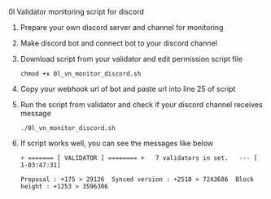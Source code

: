 0l Validator monitoring script for discord

1. Prepare your own discord server and channel for monitoring
2. Make discord bot and connect bot to your discord channel
3. Download script from your validator and edit permission script file
   
   ```chmod +x 0l_vn_monitor_discord.sh```
5. Copy your webhook url of bot and paste url into line 25 of script
6. Run the script from validator and check if your discord channel receives message
   
   ```./0l_vn_monitor_discord.sh```
8. If script works well, you can see the messages like below
   
   ```+ ======= [ VALIDATOR ] ======== +   7 validators in set.   --- [ 1-03:47:31]```
   
   ```Proposal : +175 > 29126  Synced version : +2518 > 7243686  Block height : +1253 > 3596306```
